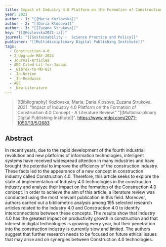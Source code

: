 ```yaml
---
title: Impact of Industry 4.0 Platform on the Formation of Construction 4.0 Concept -  A Literature Review
year: 2021
author - 1: "[[Maria Kozlovska]]"
author - 2: "[[Daria Klosova]]"
author - 3: "[[Zuzana Strukova]]"
key: "[[@Kozlovska2021-iz]]"
journal: "[[Sustainability -  Science Practice and Policy]]"
publisher: "[[Multidisciplinary Digital Publishing Institute]]"
tags:
  - Construction-4-0
  - 2_Upgrade-MAY-2023
  - Journal-Articles
  - AEC-Cited-Lit-for-Jacqui
  - _BibTex-to-MD-Git
  - _In-Notion
  - _In-Readwise
  - AEC
  - _New-Literature
---
```


> [!Bibliography]
> Kozlovska, Maria, Daria Klosova, Zuzana Strukova. 2021. “Impact of Industry 4.0 Platform on the Formation of Construction 4.0 Concept -  A Literature Review.” "[[Multidisciplinary Digital Publishing Institute]]". https://www.mdpi.com/2071-1050/13/5/2683

## Abstract
In recent years, due to the rapid development of the fourth industrial revolution and new platforms of information technologies, intelligent systems have received widespread attention in many industries and have brought the potential to improve the efficiency of the construction industry. These facts led to the appearance of a new concept in construction industry called Construction 4.0. Therefore, this article seeks to explore the state of implementation of Industry 4.0 technologies in the construction industry and analyze their impact on the formation of the Construction 4.0 concept. In order to achieve the aim of this article, a literature review was conducted using the most relevant publication in this field. Moreover, authors carried out a bibliometric analysis among 195 selected research articles related to the Industry 4.0 and Construction 4.0 to identify interconnections between these concepts. The results show that Industry 4.0 has the greatest impact on productivity growth in construction and that interest in digital technologies is growing every year, but their penetration into the construction industry is currently slow and limited. The authors suggest that further research needs to be focused on future ethical issues that may arise and on synergies between Construction 4.0 technologies.